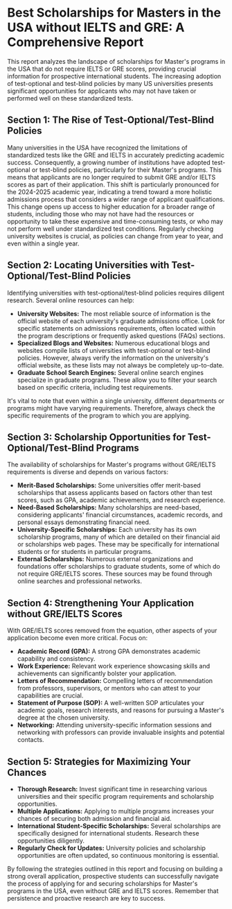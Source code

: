 # Best Scholarships for Masters in the USA without IELTS and GRE: A Comprehensive Report

This report analyzes the landscape of scholarships for Master's programs in the USA that do not require IELTS or GRE scores, providing crucial information for prospective international students.  The increasing adoption of test-optional and test-blind policies by many US universities presents significant opportunities for applicants who may not have taken or performed well on these standardized tests.

## Section 1: The Rise of Test-Optional/Test-Blind Policies

Many universities in the USA have recognized the limitations of standardized tests like the GRE and IELTS in accurately predicting academic success.  Consequently, a growing number of institutions have adopted test-optional or test-blind policies, particularly for their Master's programs.  This means that applicants are no longer required to submit GRE and/or IELTS scores as part of their application. This shift is particularly pronounced for the 2024-2025 academic year, indicating a trend toward a more holistic admissions process that considers a wider range of applicant qualifications.  This change opens up access to higher education for a broader range of students, including those who may not have had the resources or opportunity to take these expensive and time-consuming tests, or who may not perform well under standardized test conditions.  Regularly checking university websites is crucial, as policies can change from year to year, and even within a single year.

## Section 2: Locating Universities with Test-Optional/Test-Blind Policies

Identifying universities with test-optional/test-blind policies requires diligent research.  Several online resources can help:

* **University Websites:** The most reliable source of information is the official website of each university's graduate admissions office.  Look for specific statements on admissions requirements, often located within the program descriptions or frequently asked questions (FAQs) sections.
* **Specialized Blogs and Websites:** Numerous educational blogs and websites compile lists of universities with test-optional or test-blind policies.  However, always verify the information on the university's official website, as these lists may not always be completely up-to-date.
* **Graduate School Search Engines:** Several online search engines specialize in graduate programs. These allow you to filter your search based on specific criteria, including test requirements.

It's vital to note that even within a single university, different departments or programs might have varying requirements.  Therefore, always check the specific requirements of the program to which you are applying.

## Section 3: Scholarship Opportunities for Test-Optional/Test-Blind Programs

The availability of scholarships for Master's programs without GRE/IELTS requirements is diverse and depends on various factors:

* **Merit-Based Scholarships:**  Some universities offer merit-based scholarships that assess applicants based on factors other than test scores, such as GPA, academic achievements, and research experience.
* **Need-Based Scholarships:**  Many scholarships are need-based, considering applicants' financial circumstances, academic records, and personal essays demonstrating financial need.
* **University-Specific Scholarships:** Each university has its own scholarship programs, many of which are detailed on their financial aid or scholarships web pages. These may be specifically for international students or for students in particular programs.
* **External Scholarships:**  Numerous external organizations and foundations offer scholarships to graduate students, some of which do not require GRE/IELTS scores. These sources may be found through online searches and professional networks.

## Section 4: Strengthening Your Application without GRE/IELTS Scores

With GRE/IELTS scores removed from the equation, other aspects of your application become even more critical.  Focus on:

* **Academic Record (GPA):** A strong GPA demonstrates academic capability and consistency.
* **Work Experience:**  Relevant work experience showcasing skills and achievements can significantly bolster your application.
* **Letters of Recommendation:** Compelling letters of recommendation from professors, supervisors, or mentors who can attest to your capabilities are crucial.
* **Statement of Purpose (SOP):** A well-written SOP articulates your academic goals, research interests, and reasons for pursuing a Master's degree at the chosen university.
* **Networking:** Attending university-specific information sessions and networking with professors can provide invaluable insights and potential contacts.


## Section 5:  Strategies for Maximizing Your Chances

* **Thorough Research:**  Invest significant time in researching various universities and their specific program requirements and scholarship opportunities.
* **Multiple Applications:** Applying to multiple programs increases your chances of securing both admission and financial aid.
* **International Student-Specific Scholarships:**  Several scholarships are specifically designed for international students. Research these opportunities diligently.
* **Regularly Check for Updates:**  University policies and scholarship opportunities are often updated, so continuous monitoring is essential.

By following the strategies outlined in this report and focusing on building a strong overall application, prospective students can successfully navigate the process of applying for and securing scholarships for Master's programs in the USA, even without GRE and IELTS scores.  Remember that persistence and proactive research are key to success.
